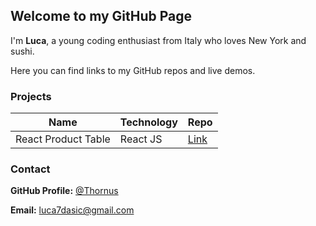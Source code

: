 ## Welcome to my GitHub Page

I'm **Luca**, a young coding enthusiast from Italy who loves New York and sushi.

Here you can find links to my GitHub repos and live demos.

### Projects

Name                |    Technology    |    Repo     
------------        |   -------------  |-------------
React Product Table |     React JS     | [Link](https://github.com/Thornus/react-product-table)

### Contact

**GitHub Profile:** [@Thornus](https://github.com/Thornus)

**Email:** luca7dasic@gmail.com
